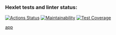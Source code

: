 ### Hexlet tests and linter status:

[![Actions Status](https://github.com/AndreyTichinsky/frontend-project-lvl3/workflows/hexlet-check/badge.svg)](https://github.com/AndreyTichinsky/frontend-project-lvl3/actions)
[![Maintainability](https://api.codeclimate.com/v1/badges/fb8d3932a20378285f44/maintainability)](https://codeclimate.com/github/AndreyTichinsky/frontend-project-lvl3/maintainability)
[![Test Coverage](https://api.codeclimate.com/v1/badges/fb8d3932a20378285f44/test_coverage)](https://codeclimate.com/github/AndreyTichinsky/frontend-project-lvl3/test_coverage)

[app](https://frontend-project-lvl3-omega-steel.vercel.app/)
